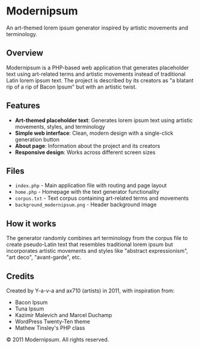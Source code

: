 # Modernipsum

An art-themed lorem ipsum generator inspired by artistic movements and terminology.

## Overview

Modernipsum is a PHP-based web application that generates placeholder text using art-related terms and artistic movements instead of traditional Latin lorem ipsum text. The project is described by its creators as "a blatant rip of a rip of Bacon Ipsum" but with an artistic twist.

## Features

- **Art-themed placeholder text**: Generates lorem ipsum text using artistic movements, styles, and terminology
- **Simple web interface**: Clean, modern design with a single-click generation button
- **About page**: Information about the project and its creators
- **Responsive design**: Works across different screen sizes

## Files

- `index.php` - Main application file with routing and page layout
- `home.php` - Homepage with the text generator functionality
- `corpus.txt` - Text corpus containing art-related terms and movements
- `background_modernipsum.png` - Header background image

## How it works

The generator randomly combines art terminology from the corpus file to create pseudo-Latin text that resembles traditional lorem ipsum but incorporates artistic movements and styles like "abstract expressionism", "art deco", "avant-garde", etc.

## Credits

Created by Y-a-v-a and ax710 (artists) in 2011, with inspiration from:
- Bacon Ipsum
- Tuna Ipsum  
- Kazimir Malevich and Marcel Duchamp
- WordPress Twenty-Ten theme
- Mathew Tinsley's PHP class

© 2011 Modernipsum. All rights reserved.